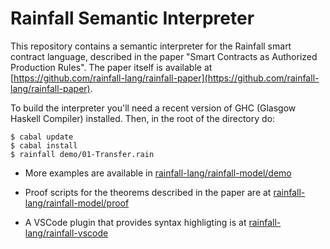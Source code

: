 # Rainfall Semantic Interpreter

This repository contains a semantic interpreter for the Rainfall smart contract language, described in the paper "Smart Contracts as Authorized Production Rules". The paper itself is available at [https://github.com/rainfall-lang/rainfall-paper](https://github.com/rainfall-lang/rainfall-paper).

To build the interpreter you'll need a recent version of GHC (Glasgow Haskell Compiler) installed. Then, in the root of the directory do:

```
$ cabal update
$ cabal install
$ rainfall demo/01-Transfer.rain
```

* More examples are available in 
 [rainfall-lang/rainfall-model/demo](https://github.com/rainfall-lang/rainfall-model/tree/master/demo)

* Proof scripts for the theorems described in the paper are at 
 [rainfall-lang/rainfall-model/proof](https://github.com/rainfall-lang/rainfall-model/tree/master/proof)
 
* A VSCode plugin that provides syntax highligting is at
 [rainfall-lang/rainfall-vscode](https://github.com/rainfall-lang/rainfall-vscode)
